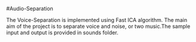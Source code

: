 #Audio-Separation

The Voice-Separation is  implemented using  Fast ICA  algorithm. The main aim of the project is to separate voice and noise, or two music.The sample input and output is provided in sounds folder.
